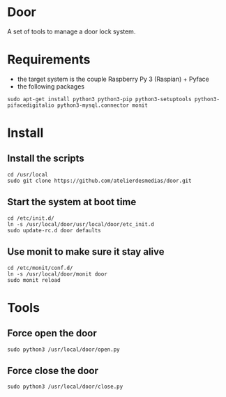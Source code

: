 # Door

A set of tools to manage a door lock system.

# Requirements

* the target system is the couple Raspberry Py 3 (Raspian) + Pyface
* the following packages

```
sudo apt-get install python3 python3-pip python3-setuptools python3-pifacedigitalio python3-mysql.connector monit
```

# Install

## Install the scripts

```
cd /usr/local
sudo git clone https://github.com/atelierdesmedias/door.git
```

## Start the system at boot time

```
cd /etc/init.d/
ln -s /usr/local/door/usr/local/door/etc_init.d
sudo update-rc.d door defaults
```

## Use monit to make sure it stay alive

```
cd /etc/monit/conf.d/
ln -s /usr/local/door/monit door
sudo monit reload
```

# Tools

## Force open the door

```
sudo python3 /usr/local/door/open.py
```

## Force close the door

```
sudo python3 /usr/local/door/close.py
```

